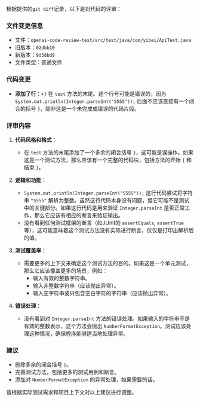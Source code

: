 根据提供的`git diff`记录，以下是对代码的评审：

### 文件变更信息
- 文件：`openai-code-review-test/src/test/java/com/yibei/ApiTest.java`
- 旧版本：`02dbb10`
- 新版本：`9d58bd8`
- 文件类型：普通文件

### 代码变更
- **添加了行**：`+}` 在 `test` 方法的末尾。这个行号可能是错误的，因为 `System.out.println(Integer.parseInt("5555"));` 后面不应该直接有一个闭合的括号 `}`，除非这是一个未完成或错误的代码片段。

### 评审内容

1. **代码风格和格式**：
   - 在 `test` 方法的末尾添加了一个多余的闭合括号 `}`，这可能是误操作。如果这是一个测试方法，那么应该有一个完整的代码块，包括方法的开始 `{` 和结束 `}`。

2. **逻辑和功能**：
   - `System.out.println(Integer.parseInt("5555"));` 这行代码尝试将字符串 `"5555"` 解析为整数。虽然这行代码本身没有问题，但它可能不是测试中的关键部分。如果这行代码是用来验证 `Integer.parseInt` 是否正常工作，那么它应该有相应的断言来验证输出。
   - 没有看到任何测试框架的断言（如JUnit的 `assertEquals`, `assertTrue` 等），这可能意味着这个测试方法没有实际进行断言，仅仅是打印出解析后的值。

3. **测试覆盖率**：
   - 需要更多的上下文来确定这个测试方法的目的。如果这是一个单元测试，那么它应该覆盖更多的场景，例如：
     - 输入有效的整数字符串。
     - 输入非整数字符串（应该抛出异常）。
     - 输入空字符串或只包含空白字符的字符串（应该抛出异常）。

4. **错误处理**：
   - 没有看到对 `Integer.parseInt` 方法的错误处理。如果输入的字符串不是有效的整数表示，这个方法会抛出 `NumberFormatException`。测试应该处理这种情况，确保程序能够适当地处理异常。

### 建议
- 删除多余的闭合括号 `}`。
- 完善测试方法，包括更多的测试用例和断言。
- 添加对 `NumberFormatException` 的异常处理，如果需要的话。

请根据实际测试需求和项目上下文对以上建议进行调整。